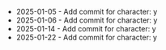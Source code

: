 - 2025-01-05 - Add commit for character: y
- 2025-01-06 - Add commit for character: y
- 2025-01-14 - Add commit for character: y
- 2025-01-22 - Add commit for character: y
